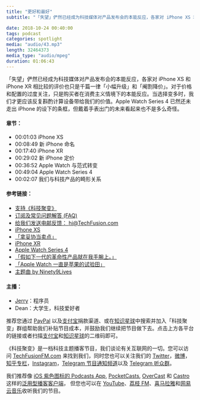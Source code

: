 ```yaml
---
title: "更好和最好"
subtitle: "「失望」俨然已经成为科技媒体对产品发布会的本能反应，各家对 iPhone XS 和 iPhone XR 相比较的评价也只是千篇一律「小幅升级」和「阉割降价」。对于价格和配置的过度关注，只是购买者在消费主义情境下的本能反应。当选择变多时，我们才更应该反复斟酌计算设备带给我们的价值。Apple Watch Series 4 已然还未走出 iPhone 的设下的条框，但戴着手表出门的未来看起来也不是多么奇怪。"

date: 2018-10-24 00:40:00
tags: podcast
categories: spotlight
media: "audio/43.mp3"
length: 32464373 
media_type: "audio/mpeg"
duration: 01:06:43
---
```


「失望」俨然已经成为科技媒体对产品发布会的本能反应，各家对 iPhone XS 和 iPhone XR 相比较的评价也只是千篇一律「小幅升级」和「阉割降价」。对于价格和配置的过度关注，只是购买者在消费主义情境下的本能反应。当选择变多时，我们才更应该反复斟酌计算设备带给我们的价值。Apple Watch Series 4 已然还未走出 iPhone 的设下的条框，但戴着手表出门的未来看起来也不是多么奇怪。
#### 章节：

- 00:01:03 iPhone XS
- 00:08:49 新 iPhone 命名
- 00:17:40 iPhone XR
- 00:29:02 新 iPhone 定价
- 00:36:52 Apple Watch 与范式转变
- 00:49:04 Apple Watch Series 4
- 00:02:07 我们与科技产品的畸形关系

#### 参考链接：

- [支持《科技聚变》](https://techfusionfm.com/donate)
- [订阅及常见问题解答 (FAQ)](https://techfusionfm.com/faq)
- [给我们发送电邮反馈： hi@TechFusion.com](mailto:hi@techfusionfm.com)
- [iPhone XS](https://www.apple.com/ca/iphone-xs/)
- [「拿妥协当卖点」](https://techfusionfm.com/42/)
- [iPhone XR](https://www.apple.com/ca/iphone-xr/)
- [Apple Watch Series 4](https://www.apple.com/ca/apple-watch-series-4/)
- [「假如下一代的革命性产品就在我手腕上。」](https://techfusionfm.com/24/)
- [「Apple Watch 一直是苹果的试验田」](t.me/JerryZhang/38)
- [主题曲 by Ninety9Lives](http://99l.tv/BleedingThroughYU)

#### 主播：

- [Jerry](https://twitter.com/jerryfzhang)：程序员
- Dean：大学生，科技爱好者

推荐您通过 [PayPal](https://paypal.me/techfusionfm/5) 以及[支付宝](HTTPS://QR.ALIPAY.COM/FKX09288AJOENI0MVZXM12)捐款渠道、或在[知识星球](https://www.xiaomiquan.com)中搜索并加入「科技聚变」群组帮助我们补贴节目成本，并鼓励我们继续把节目做下去。点击上方各平台的链接或者扫描[支付宝](https://techfusionfm.com/images/QR.JPG)和[知识星球](https://t.zsxq.com/IEmEM3f)的二维码即可。

《科技聚变》是一档科技主题播客节目，我们谈论有关互联网的一切。您可以访问 [TechFusionFM.com](https://TechFusionFM.com) 来找到我们，同时您也可以关注我们的 [Twitter](http://twitter.com/TechFusionFM)，[微博](http://weibo.com/TechFusionFM)，[知乎专栏](https://zhuanlan.zhihu.com/TechFusion)，[Instagram](http://instagram.com/TechFusionFM)，[Telegram 节目通知频道](https://t.me/TechFusionFM)以及 [Telegram 听众群](https://t.me/TechFusionChat)。

我们推荐像 [iOS 紫色图标的 Podcasts App](https://itunes.apple.com/cn/podcast/id1202658654), [PocketCasts](http://pca.st/podcast/28fcd200-cc7c-0134-10da-25324e2a541d), [OverCast](https://overcast.fm) 和 [Castro](http://supertop.co/castro/) 这样的[泛用型播客客户端](https://techfusionfm.com/faq)， 但您也可以在 [YouTube](https://www.youtube.com/channel/UC6uvHf21Tjm5lepw6P2Ki-Q)、[荔枝 FM](https://www.lizhi.fm/1494013/)、[喜马拉雅](http://www.ximalaya.com/72456289/album/6648521)和[网易云音乐](http://music.163.com/#/djradio?id=347498120)收听我们的节目。
